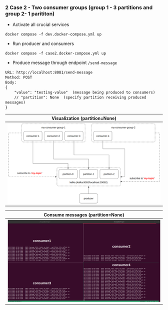### 2 Case 2 - Two consumer groups (group 1 - 3 partitions and group 2- 1 parititon)

- Activate all crucial services

```
docker compose -f dev.docker-compose.yml up
```

- Run producer and consumers

```
docker compose -f case2.docker-compose.yml up
```

- Produce message through endpoint `/send-message`

```
URL: http://localhost:8081/send-message
Method: POST
Body:
{
    "value": "testing-value"  (message being produced to consumers)
    // "partition": None  (specify partition receiving produced messages)
}
```

| Visualization (partition=None)                                           |
| ------------------------------------------------------------------------ |
| <img src="../../figures/practice2/case-2-visualization.png" width="800"> |

| Consume messages (partition=None)                                           |
| --------------------------------------------------------------------------- |
| <img src="../../figures/practice2/case-2-consume-messages.png" width="800"> |
